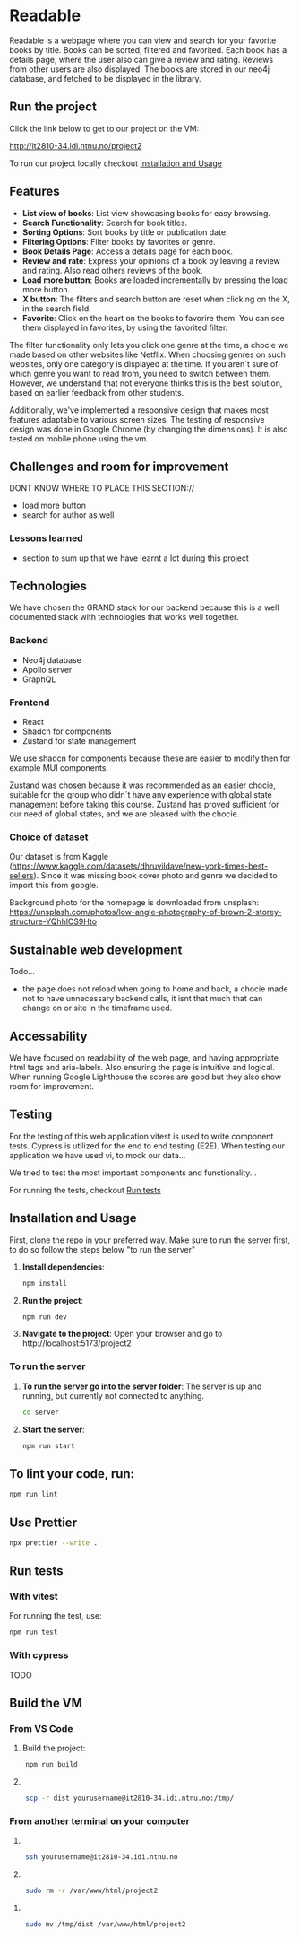# Readable

Readable is a webpage where you can view and search for your favorite books by title. Books can be sorted, filtered and favorited. Each book has a details page, where the user also can give a review and rating. Reviews from other users are also displayed. The books are stored in our neo4j database, and fetched to be displayed in the library.

## Run the project

Click the link below to get to our project on the VM:

http://it2810-34.idi.ntnu.no/project2

To run our project locally checkout [Installation and Usage](#installation-and-usage)

## Features

- **List view of books**: List view showcasing books for easy browsing.
- **Search Functionality**: Search for book titles.
- **Sorting Options**: Sort books by title or publication date.
- **Filtering Options**: Filter books by favorites or genre.
- **Book Details Page**: Access a details page for each book.
- **Review and rate**: Express your opinions of a book by leaving a review and rating. Also read others reviews of the book.
- **Load more button**: Books are loaded incrementally by pressing the load more button.
- **X button**: The filters and search button are reset when clicking on the X, in the search field.
- **Favorite**: Click on the heart on the books to favorire them. You can see them displayed in favorites, by using the favorited filter.

The filter functionality only lets you click one genre at the time, a chocie we made based on other websites like Netflix. When choosing genres on such websites, only one category is displayed at the time. If you aren´t sure of which genre you want to read from, you need to switch between them. However, we understand that not everyone thinks this is the best solution, based on earlier feedback from other students. 

Additionally, we've implemented a responsive design that makes most features adaptable to various screen sizes. The testing of responsive design was done in Google Chrome (by changing the dimensions). It is also tested on mobile phone using the vm.

## Challenges and room for improvement
DONT KNOW WHERE TO PLACE THIS SECTION://
- load more button
- search for author as well

### Lessons learned
- section to sum up that we have learnt a lot during this project
## Technologies

We have chosen the GRAND stack for our backend because this is a well documented stack with technologies that works well together.

### Backend

- Neo4j database
- Apollo server
- GraphQL

### Frontend

- React
- Shadcn for components
- Zustand for state management

We use shadcn for components because these are easier to modify then for example MUI components.

Zustand was chosen because it was recommended as an easier  chocie, suitable for the group who didn´t have any experience with global state management before taking this course. Zustand has proved sufficient for our need of global states, and we are pleased with the chocie.

### Choice of dataset

Our dataset is from Kaggle (https://www.kaggle.com/datasets/dhruvildave/new-york-times-best-sellers).
Since it was missing book cover photo and genre we decided to import this from google.

Background photo for the homepage is downloaded from unsplash: https://unsplash.com/photos/low-angle-photography-of-brown-2-storey-structure-YQhhlCS9Hto

## Sustainable web development
Todo...
- the page does not reload when going to home and back, a chocie made not to have unnecessary backend calls, it isnt that much that can change on or site in the timeframe used. 



## Accessability

We have focused on readability of the web page, and having appropriate html tags and aria-labels. Also ensuring the page is intuitive and logical.
When running Google Lighthouse the scores are good but they also show room for improvement.

## Testing
For the testing of this web application vitest is used to write component tests. Cypress is utilized for the end to end testing (E2E). When testing our application we have used vi, to mock our data...

We tried to test the most important components and functionality...

For running the tests, checkout [Run tests](#run-tests)

## Installation and Usage

First, clone the repo in your preferred way.
Make sure to run the server first, to do so follow the steps below "to run the server"

1. **Install dependencies**:

   ```sh
   npm install
   ```

2. **Run the project**:

   ```sh
   npm run dev
   ```

3. **Navigate to the project**:
   Open your browser and go to http://localhost:5173/project2

### To run the server

1. **To run the server go into the server folder**:
   The server is up and running, but currently not connected to anything.

   ```sh
   cd server
   ```

2. **Start the server**:
   ```sh
   npm run start
   ```


## To lint your code, run:

```sh
npm run lint
```

## Use Prettier

```sh
npx prettier --write .
```

## Run tests 

### With vitest

For running the test, use:

```sh
npm run test
```
### With cypress
TODO

## Build the VM

### From VS Code

1. Build the project:

```sh
    npm run build
```

2.

```sh
    scp -r dist yourusername@it2810-34.idi.ntnu.no:/tmp/
```

### From another terminal on your computer

1.

```sh
    ssh yourusername@it2810-34.idi.ntnu.no
```

2.

```sh
    sudo rm -r /var/www/html/project2
```

1.

```sh
    sudo mv /tmp/dist /var/www/html/project2
```